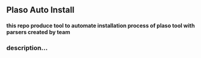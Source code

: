 ## Plaso Auto Install

#### this repo produce tool to automate installation process of plaso tool with parsers created by team

### description...